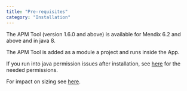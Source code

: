 ```yaml
---
title: "Pre-requisites"
category: "Installation"
---
```

The APM Tool (version 1.6.0 and above) is available for Mendix 6.2 and above and in java 8.

The APM Tool is added as a module a project and runs inside the App.

If you run into java permission issues after installation, see [here](Java+security+settings) for the needed permissions.

For impact on sizing see [here](Sizing+impact).
